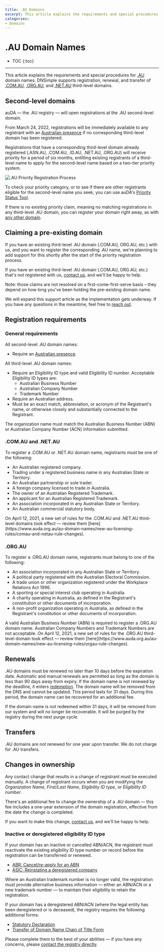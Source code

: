 ```yaml
---
title: .AU Domains
excerpt: This article explains the requirements and special procedures for .AU domain names.
categories:
- Domains
---
```


# .AU Domain Names

* TOC
{:toc}

---

This article explains the requirements and special procedures for [.AU](https://dnsimple.com/tlds/au-domains) domain names. DNSimple supports registration, renewal, and transfer of [.COM.AU](https://dnsimple.com/tlds/com-au-domains), [.ORG.AU](https://dnsimple.com/tlds/org-au-domains), and [.NET.AU](https://dnsimple.com/tlds/net-au-domains) third-level domains.

## Second-level domains

auDA — the .AU registry — will open registrations at the .AU second-level domain.

From March 24, 2022, registrations will be immediately available to any registrant with an [Australian presence](https://www.auda.org.au/policy/au-domain-administration-rules-licensing#1-4) if no corresponding third-level domain has been registered.

Registrations that have a corresponding third-level domain already registered (.ASN.AU, .COM.AU, .ID.AU, .NET.AU, .ORG.AU) will receive priority for a period of six months, entitling existing registrants of a third-level name to apply for the second-level name based on a two-tier priority system.

![.AU Priority Registration Process](/files/au-priority-registration-process.png)

To check your priority category, or to see if there are other registrants eligible for the second-level name you seek, you can use auDA's [Priority Status Tool](https://www.auda.org.au/tools/priority-status-tool).

If there is no existing priority claim, meaning no matching registrations in any third-level .AU domain, you can register your domain right away, as with [any other domain](/articles/registering-domain).

## Claiming a pre-existing domain

If you have an existing third-level .AU domain (.COM.AU, ORG.AU, etc.) with us, and you want to register the corresponding .AU name, we're planning to add support for this shortly after the start of the priority registration process.

If you have an existing third-level .AU domain (.COM.AU, ORG.AU, etc.) that's not registered with us, [contact us](https://dnsimple.com/contact), and we'll be happy to help.

Note: those claims are not resolved on a first-come-first-serve basis – they depend on how long you've been holding the pre-existing domain name.

We will expand this support article as the implementation gets underway. If you have any questions in the meantime, feel free to [reach out](https://dnsimple.com/contact).

## Registration requirements

### General requirements

All second-level .AU domain names:

- Require an [Australian presence](https://www.auda.org.au/policy/au-domain-administration-rules-licensing#1-4).

All third-level .AU domain names:

-  Require an Eligibility ID type and valid Eligibility ID number. Acceptable Eligibility ID types are:
    - Australian Business Number
    - Australian Company Number
    - Trademark Number
- Require an Australian address.
- Must be an exact match, abbreviation, or acronym of the Registrant's name, or otherwise closely and substantially connected to the Registrant.

<warning>
The organization name must match the Australian Business Number (ABN) or Australian Company Number (ACN) information submitted.
</warning>

### .COM.AU and .NET.AU

To register a .COM.AU or .NET.AU domain name, registrants must be one of the following:

- An Australian registered company.
- Trading under a registered business name in any Australian State or Territory.
- An Australian partnership or sole trader.
- A foreign company licensed to trade in Australia.
- The owner of an Australian Registered Trademark.
- An applicant for an Australian Registered Trademark.
- An association incorporated in any Australian State or Territory.
- An Australian commercial statutory body.

<info>
On April 12, 2021, a new set of rules for the .COM.AU and .NET.AU third-level domains took effect — review them [here](https://www.auda.org.au/au-domain-names/new-au-licensing-rules/comau-and-netau-rule-changes).
</info>

### .ORG.AU

To register a .ORG.AU domain name, registrants must belong to one of the following:

- An association incorporated in any Australian State or Territory.
- A political party registered with the Australian Electoral Commission.
- A trade union or other organization registered under the Workplace Relations Act 1996.
- A sporting or special interest club operating in Australia.
- A charity operating in Australia, as defined in the Registrant's constitution or other documents of incorporation.
- A non-profit organization operating in Australia, as defined in the Registrant's constitution or other documents of incorporation.

<warning>
A valid Australian Business Number (ABN) is required to register a .ORG.AU domain name. Australian Company Numbers and Trademark Numbers are not acceptable.
</warning>

<info>
On April 12, 2021, a new set of rules for the .ORG.AU third-level domain took effect — review them [here](https://www.auda.org.au/au-domain-names/new-au-licensing-rules/orgau-rule-changes).
</info>

## Renewals

.AU domains must be renewed no later than 10 days before the expiration date. Automatic and manual renewals are permitted as long as the domain is less than 90 days away from expiry. If the domain name is not renewed by the deadline, it enters [redemption](/articles/what-happens-when-domain-expires/#redemption-period). The domain name will be removed from the DNS and cannot be updated. This period lasts for 31 days. During this period, the domain name can be recovered for an additional fee.

If the domain name is not redeemed within 31 days, it will be removed from our system and will no longer be recoverable. It will be purged by the registry during the next purge cycle.

## Transfers

.AU domains are not renewed for one year upon transfer. We do not charge for .AU transfers.

## Changes in ownership

Any contact change that results in a change of registrant must be executed manually. A change of registrant occurs when you are modifying the *Organization Name*, *First/Last Name*, *Eligibility ID type*, or *Eligibility ID number*.

There's an additional fee to change the ownership of a .AU domain — this fee includes a one-year extension of the domain registration, effective from the date the change is completed.

If you want to make this change, [contact us](https://dnsimple.com/contact), and we'll be happy to help.

### Inactive or deregistered eligibility ID type

If your domain has an inactive or cancelled ABN/ACN, the registrant must reactivate the existing eligibility ID type number on record before the registration can be transferred or renewed.

- [ABR: Cancel/re-apply for an ABN](https://www.abr.business.gov.au/ContactUs/Activate)
- [ASIC: Reinstating a deregistered company](https://asic.gov.au/for-business/closing-your-company/reinstating-a-deregistered-company/)

Where an Australian trademark number is no longer valid, the registration must provide alternative business information — either an ABN/ACN or a new trademark number — to maintain their eligibility to retain the registration.

If your domain has a deregistered ABN/ACN (where the legal entity has been deregistered or is deceased), the registry requires the following additional forms:

- [Statutory Declaration](/files/victoria-stat-dec-template.doc)
- [Transfer of Domain Name Chain of Title Form](/files/transfer-of-domain-name-chain-of-title.docx)

Please complete them to the best of your abilities — if you have any concerns, please [contact the registry directly](https://www.auda.org.au/au-domain-names/general-enquiry-form).
